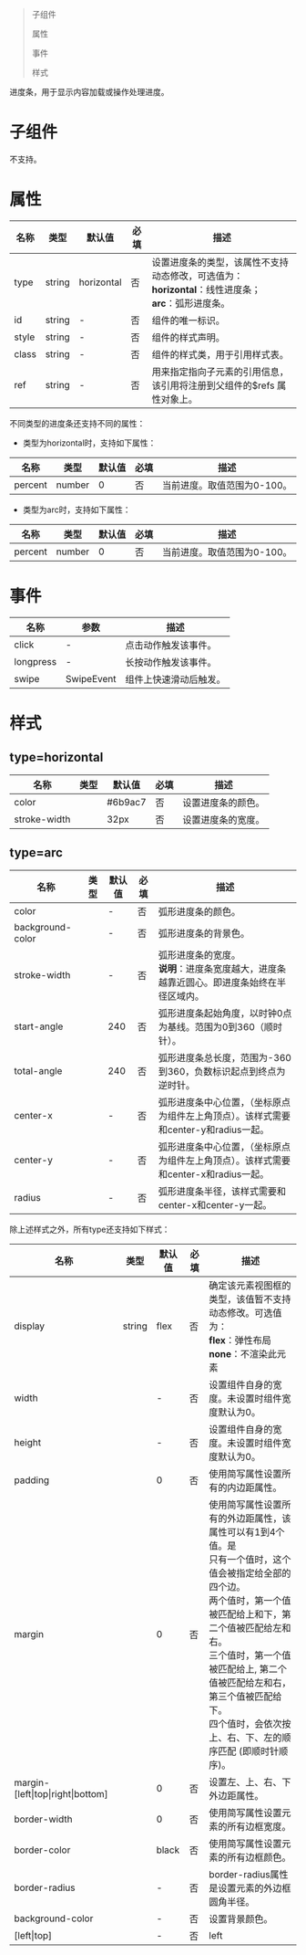 > 子组件  
>
> 属性
>
> 事件
>
> 样式

进度条，用于显示内容加载或操作处理进度。



# 子组件

不支持。


# 属性

| 名称 | 类型   | 默认值     | 必填 | 描述                                                         |
| ---- | ------ | ---------- | ---- | ------------------------------------------------------------ |
| type | string | horizontal | 否   | 设置进度条的类型，该属性不支持动态修改，可选值为：<br>**horizontal**：线性进度条；<br/>**arc**：弧形进度条。 |
| id   | string | -          | 否   | 组件的唯一标识。                                             |
| style | string | - | 否 | 组件的样式声明。 |
| class | string | - | 否 | 组件的样式类，用于引用样式表。 |
| ref | string | - | 否 | 用来指定指向子元素的引用信息，该引用将注册到父组件的$refs 属性对象上。 |

不同类型的进度条还支持不同的属性：
* 类型为horizontal时，支持如下属性：

|  名称   | 类型  | 默认值  | 必填  | 描述  |
|  ----  | ----  | ----  | ----  | ----  |
| percent  | number | 0 | 否 | 当前进度。取值范围为0-100。 |


* 类型为arc时，支持如下属性：

|  名称   | 类型  | 默认值  | 必填  | 描述  |
|  ----  | ----  | ----  | ----  | ----  |
| percent  | number | 0 | 否 | 当前进度。取值范围为0-100。 |

# 事件
|  名称   | 参数  | 描述  |
|  ----  | ----  | ----  |
| click  | - | 点击动作触发该事件。 |
| longpress  | - | 长按动作触发该事件。 |
| swipe  | SwipeEvent | 组件上快速滑动后触发。 |

# 样式

## type=horizontal

| 名称         | 类型     | 默认值   | 必填 | 描述               |
| ------------ | -------- | -------- | ---- | ------------------ |
| color        | <color>  | \#6b9ac7 | 否   | 设置进度条的颜色。 |
| stroke-width | <length> | 32px     | 否   | 设置进度条的宽度。 |

## type=arc

| 名称             | 类型     | 默认值 | 必填 | 描述                                                         |
| ---------------- | -------- | ------ | ---- | ------------------------------------------------------------ |
| color            | <color>  | -      | 否   | 弧形进度条的颜色。                                           |
| background-color | <color>  | -      | 否   | 弧形进度条的背景色。                                         |
| stroke-width     | <length> | -      | 否   | 弧形进度条的宽度。<br/>**说明**：进度条宽度越大，进度条越靠近圆心。即进度条始终在半径区域内。 |
| start-angle      | <deg>    | 240    | 否   | 弧形进度条起始角度，以时钟0点为基线。范围为0到360（顺时针）。 |
| total-angle      | <deg>    | 240    | 否   | 弧形进度条总长度，范围为-360到360，负数标识起点到终点为逆时针。 |
| center-x         | <length> | -      | 否   | 弧形进度条中心位置，（坐标原点为组件左上角顶点）。该样式需要和center-y和radius一起。 |
| center-y         | <length> | -      | 否   | 弧形进度条中心位置，（坐标原点为组件左上角顶点）。该样式需要和center-x和radius一起。 |
| radius           | <length> | -      | 否   | 弧形进度条半径，该样式需要和center-x和center-y一起。         |

除上述样式之外，所有type还支持如下样式：

|  名称   | 类型  |  默认值   | 必填  | 描述  |
|  ----  | ----  |  ----  | ----  | ----  |
| display | string | flex  | 否 | 确定该元素视图框的类型，该值暂不支持动态修改。可选值为：<br/>**flex**：弹性布局<br/>**none**：不渲染此元素 |
| width | <length> | - | 否 | 设置组件自身的宽度。未设置时组件宽度默认为0。 |
| height | <length> | - | 否 | 设置组件自身的宽度。未设置时组件宽度默认为0。 |
| padding | <length> | 0 | 否 | 使用简写属性设置所有的内边距属性。 |
| margin | <length> | 0 | 否 | 使用简写属性设置所有的外边距属性，该属性可以有1到4个值。是<br/>只有一个值时，这个值会被指定给全部的四个边。<br/>两个值时，第一个值被匹配给上和下，第二个值被匹配给左和右。<br/>三个值时，第一个值被匹配给上, 第二个值被匹配给左和右，第三个值被匹配给下。<br/>四个值时，会依次按上、右、下、左的顺序匹配 (即顺时针顺序)。 |
| margin-[left\|top\|right\|bottom] | <length> | 0 | 否 | 设置左、上、右、下外边距属性。 |
| border-width | <length> | 0 | 否 | 使用简写属性设置元素的所有边框宽度。 |
| border-color | <color> | black | 否 | 使用简写属性设置元素的所有边框颜色。 |
| border-radius | <length> | - | 否 | border-radius属性是设置元素的外边框圆角半径。 |
| background-color | <color> | - | 否 | 设置背景颜色。 |
| [left\|top] | <length> | - | 否 | left|top需要配合position样式使用，来确定元素的偏移位置。<br/>left属性规定元素的左边缘。该属性定义了定位元素左外边距边界与其包含块左边界之间的偏移。<br/>top属性规定元素的顶部边缘。该属性定义了一个定位元素的上外边距边界与其包含块上边界之间的偏移。 |